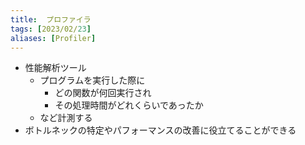 ```yaml
---
title:  プロファイラ
tags: [2023/02/23]
aliases: [Profiler]
---
```


- 性能解析ツール
	- プログラムを実行した際に
		- どの関数が何回実行され
		- その処理時間がどれくらいであったか
	- など計測する
- ボトルネックの特定やパフォーマンスの改善に役立てることができる